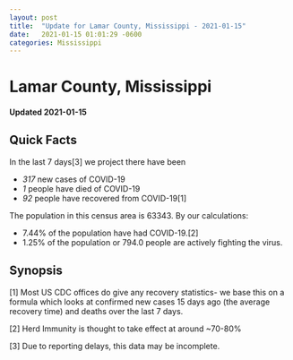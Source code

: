 ```yaml
---
layout: post
title:  "Update for Lamar County, Mississippi - 2021-01-15"
date:   2021-01-15 01:01:29 -0600
categories: Mississippi
---
```


# Lamar County, Mississippi
#### Updated 2021-01-15

## Quick Facts

In the last 7 days[3] we project there have been
- *317* new cases of COVID-19
- *1* people have died of COVID-19
- *92* people have recovered from COVID-19[1]

The population in this census area is 63343. By our calculations:
- 7.44% of the population have had COVID-19.[2]
- 1.25% of the population or 794.0 people are actively fighting the virus.

## Synopsis




[1] Most US CDC offices do give any recovery statistics- we base this on a formula which looks at confirmed new cases
15 days ago (the average recovery time) and deaths over the last 7 days.

[2] Herd Immunity is thought to take effect at around ~70-80%

[3] Due to reporting delays, this data may be incomplete.
 
    